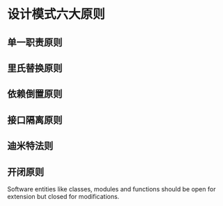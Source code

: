# 设计模式六大原则

## 单一职责原则

## 里氏替换原则

## 依赖倒置原则

## 接口隔离原则

## 迪米特法则

## 开闭原则

Software entities like classes, modules and functions should be open for extension but closed for modifications.
